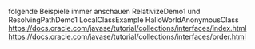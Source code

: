 folgende Beispiele immer anschauen
        RelativizeDemo1 und ResolvingPathDemo1
        LocalClassExample
        HalloWorldAnonymousClass
        https://docs.oracle.com/javase/tutorial/collections/interfaces/index.html
        https://docs.oracle.com/javase/tutorial/collections/interfaces/order.html